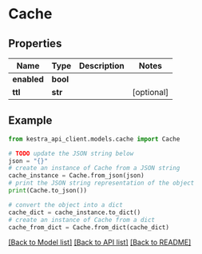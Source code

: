# Cache


## Properties

Name | Type | Description | Notes
------------ | ------------- | ------------- | -------------
**enabled** | **bool** |  | 
**ttl** | **str** |  | [optional] 

## Example

```python
from kestra_api_client.models.cache import Cache

# TODO update the JSON string below
json = "{}"
# create an instance of Cache from a JSON string
cache_instance = Cache.from_json(json)
# print the JSON string representation of the object
print(Cache.to_json())

# convert the object into a dict
cache_dict = cache_instance.to_dict()
# create an instance of Cache from a dict
cache_from_dict = Cache.from_dict(cache_dict)
```
[[Back to Model list]](../README.md#documentation-for-models) [[Back to API list]](../README.md#documentation-for-api-endpoints) [[Back to README]](../README.md)


